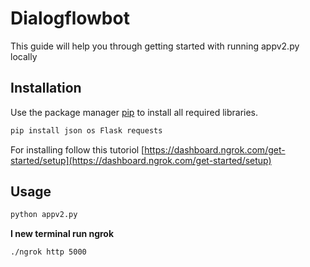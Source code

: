 # Dialogflowbot

This guide will help you through getting started with running appv2.py locally

## Installation

Use the package manager [pip](https://pip.pypa.io/en/stable/) to install all required libraries.

```bash
pip install json os Flask requests
```

For installing follow this tutoriol [https://dashboard.ngrok.com/get-started/setup](https://dashboard.ngrok.com/get-started/setup) 

## Usage

```bash
python appv2.py
```
**I new terminal run ngrok**

```bash
./ngrok http 5000
```
